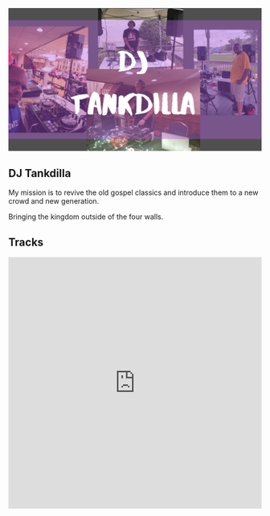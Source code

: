![DJ Tankdilla](/photos/20200120_095033_0000.png)

## DJ Tankdilla

My mission is to revive the old gospel classics and introduce them to a new crowd and new generation.

Bringing the kingdom outside of the four walls.

## Tracks

<iframe width="100%" height="500" scrolling="no" frameborder="no" allow="autoplay" src="https://w.soundcloud.com/player/?url=https%3A//api.soundcloud.com/playlists/975345097&color=%23ff5500&auto_play=true&hide_related=false&show_comments=true&show_user=true&show_reposts=false&show_teaser=true&visual=true"></iframe>

